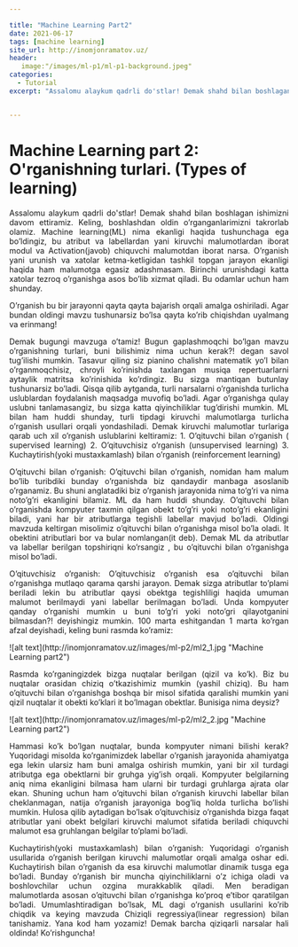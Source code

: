 ```yaml
---

title: "Machine Learning Part2"
date: 2021-06-17
tags: [machine learning]
site_url: http://inomjonramatov.uz/
header:
   image:"/images/ml-p1/ml-p1-background.jpeg"
categories:
  - Tutorial
excerpt: "Assalomu alaykum qadrli do'stlar! Demak shahd bilan boshlagan ishimizni davom ettiramiz."


---
```



# Machine Learning part 2: O'rganishning turlari. (Types of learning)
<p style="text-align: justify">Assalomu alaykum qadrli do'stlar! Demak shahd bilan boshlagan ishimizni davom ettiramiz.
Keling, boshlashdan oldin o’rganganlarimizni takrorlab olamiz. Machine learning(ML) nima ekanligi haqida tushunchaga ega bo’ldingiz, bu atribut va labellardan yani kiruvchi malumotlardan iborat modul va Activation(javob) chiquvchi malumotdan iborat narsa. O’rganish yani urunish va xatolar ketma-ketligidan tashkil topgan jarayon ekanligi haqida ham malumotga egasiz adashmasam. Birinchi urunishdagi katta xatolar tezroq o’rganishga asos bo’lib xizmat qiladi. Bu odamlar uchun ham shunday. </p>

<p style="text-align:justify">
O’rganish bu bir jarayonni qayta qayta bajarish orqali amalga oshiriladi. Agar bundan oldingi mavzu tushunarsiz bo’lsa qayta ko’rib chiqishdan uyalmang va erinmang!
</p>

<p style="text-align:justify">
Demak bugungi mavzuga o’tamiz!
Bugun gaplashmoqchi bo’lgan mavzu o’rganishning turlari, buni bilishimiz nima uchun kerak?! degan savol tug’ilishi mumkin. Tasavur qiling siz pianino chalishni matematik yo’l bilan o’rganmoqchisiz, chroyli ko’rinishda taxlangan musiqa repertuarlarni aytaylik matritsa ko’rinishida ko’rdingiz. Bu sizga mantiqan butunlay tushunarsiz bo’ladi. Qisqa qilib aytganda, turli narsalarni o’rganishda turlicha uslublardan foydalanish maqsadga muvofiq bo’ladi. Agar o’rganishga qulay uslubni tanlamasangiz, bu sizga katta qiyinchiliklar tug’dirishi mumkin. 
ML bilan ham huddi shunday, turli tipdagi kiruvchi malumotlarga turlicha o’rganish usullari orqali yondashiladi. Demak kiruvchi malumotlar turlariga qarab uch xil o’rganish uslublarini keltiramiz:
    1. O’qituvchi bilan o’rganish ( supervised learning)
    2. O’qituvchisiz o’rganish (unsupervised learning)
    3. Kuchaytirish(yoki mustaxkamlash) bilan o’rganish (reinforcement learning)
</p>
<p style="text-align:justify">
O’qituvchi bilan o’rganish:
O’qituvchi bilan o’rganish, nomidan ham malum bo’lib turibdiki bunday o’rganishda biz qandaydir manbaga asoslanib o’rganamiz. Bu shuni anglatadiki biz o’rganish jarayonida nima to’g’ri va nima noto’g’ri ekanligini bilamiz. ML da ham huddi shunday. O’qituvchi bilan o’rganishda kompyuter taxmin qilgan obekt to’g’ri yoki noto’g’ri ekanligini biladi, yani har bir atributlarga tegishli labellar mavjud bo’ladi. Oldingi mavzuda keltirgan misolimiz o’qituvchi bilan o’rganishga misol bo’la oladi. It obektini atributlari bor va bular nomlangan(it deb). Demak ML da atributlar va labellar berilgan topshiriqni ko’rsangiz , bu o’qituvchi bilan o’rganishga misol bo’ladi. </p>

<p style="text-align:justify">
O’qituvchisiz o’rganish:
O’qituvchisiz o’rganish esa o’qituvchi bilan o’rganishga mutlaqo qarama qarshi jarayon. Demak sizga atributlar to’plami beriladi lekin bu atributlar qaysi obektga tegishliligi haqida umuman malumot berilmaydi yani labellar berilmagan bo’ladi. Unda kompyuter qanday o’rganishi mumkin u buni to’g’ri yoki noto’gri qilayotganini bilmasdan?! deyishingiz mumkin. 100 marta eshitgandan 1 marta ko’rgan afzal deyishadi, keling buni rasmda ko’ramiz:
</p>
![alt text](http://inomjonramatov.uz/images/ml-p2/ml2_1.jpg "Machine Learning part2")
<p style="text-align:justify">
Rasmda ko’rganingizdek bizga nuqtalar berilgan (qizil va ko’k). Biz bu nuqtalar orasidan chiziq o’tkazishimiz mumkin (yashil chiziq). Bu ham o’qituvchi bilan o’rganishga boshqa bir misol sifatida qaralishi mumkin yani qizil nuqtalar it obekti ko’klari it bo’lmagan obektlar. Bunisiga nima deysiz?
</p>
![alt text](http://inomjonramatov.uz/images/ml-p2/ml2_2.jpg "Machine Learning part2")
<p style="text-align:justify">
Hammasi ko’k bo’lgan nuqtalar, bunda kompyuter nimani bilishi kerak? Yuqoridagi misolda ko’rganimizdek labellar o’rganish jarayonida ahamiyatga ega lekin ularsiz ham buni amalga oshirish mumkin, yani bir xil turdagi atributga ega obektlarni bir gruhga yig’ish orqali. Kompyuter belgilarning aniq nima ekanligini bilmasa ham ularni bir turdagi gruhlarga ajrata olar ekan. Shuning uchun ham o’qituvchi bilan o’rganish kiruvchi labellar bilan cheklanmagan, natija o’rganish jarayoniga bog’liq holda turlicha bo’lishi mumkin.  Hulosa qilib aytadigan bo’lsak o’qituvchisiz o’rganishda bizga faqat atributlar yani obekt belgilari kiruvchi malumot sifatida beriladi chiquvchi malumot esa gruhlangan belgilar to’plami bo’ladi.
</p>
<p style="text-align:justify">
Kuchaytirish(yoki mustaxkamlash) bilan o’rganish:
Yuqoridagi o’rganish usullarida o’rganish berilgan kiruvchi malumotlar orqali amalga oshar edi. Kuchaytirish bilan o’rganish da esa kiruvchi malumotlar dinamik tusga ega bo’ladi. Bunday o’rganish bir muncha qiyinchiliklarni o’z ichiga oladi va boshlovchilar uchun ozgina murakkablik qiladi. Men beradigan malumotlarda asosan o’qituvchi bilan o’rganishga ko’proq e’tibor qaratilgan bo’ladi.
Umumlashtiradigan bo’lsak, ML dagi o’rganish usullarini ko’rib chiqdik va keying mavzuda Chiziqli regressiya(linear regression) bilan tanishamiz. Yana kod ham yozamiz! Demak barcha qiziqarli narsalar hali oldinda! Ko’rishguncha!
</p>

